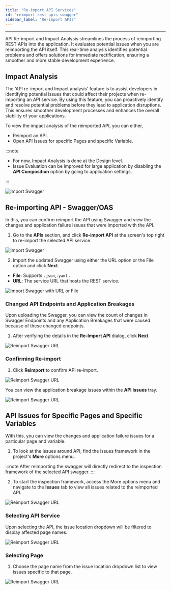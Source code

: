 ```yaml
---
title: "Re-import API Services"
id: "reimport-rest-apis-swagger"
sidebar_label: "Re-import APIs"
---
```

---

API Re-import and Impact Analysis streamlines the process of reimporting REST APIs into the application. It evaluates potential issues when you are reimporting the API itself. This real-time analysis identifies potential problems and offers solutions for immediate rectification, ensuring a smoother and more stable development experience.

## Impact Analysis

The 'API re-import and Impact analysis' feature is to assist developers in identifying potential issues that could affect their projects when re-importing an API service. By using this feature, you can proactively identify and resolve potential problems before they lead to application disruptions. This ensures smoother development processes and enhances the overall stability of your applications.

To view the impact analysis of the reimported API, you can either,

- Reimport an API.
- Open API Issues for specific Pages and specific Variable.

:::note

- For now, Impact Analysis is done at the Design level.
- Issue Evaluation can be improved  for large application by disabling the **API Composition** option by going to application settings.
  
:::

![Import Swagger](/learn/assets/enable-api-composition.png)

## Re-importing API - Swagger/OAS

In this, you can confirm reimport the API using Swagger and view the changes and application failure issues that were imported with the API.

1. Go to the **APIs** section, and click **Re-import API** at the screen's top right to re-import the selected API service.

![Import Swagger](/learn/assets/api-reimport.png)

2. Import the updated Swagger using either the URL option or the File option and click **Next**.

- **File**: Supports `.json`,`.yaml` . 
- **URL**: The service URL that hosts the REST service.  

![Import Swagger with URL or File](/learn/assets/url-file-next.png)

### Changed API Endpoints and Application Breakages

Upon uploading the Swagger, you can view the count of changes in Swagger Endpoints and any Application Breakages that were caused because of these changed endpoints.

1. After verifying the details in the **Re-Import API** dialog, click **Next**.
   
![Reimport Swagger URL](/learn/assets/api-endpoints-next.png)

### Confirming Re-import

1. Click **Reimport** to confirm API re-import.
   
![Reimport Swagger URL](/learn/assets/confirm-reimport-api.png)

You can view the application breakage issues within the **API Issues** tray.

![Reimport Swagger URL](/learn/assets/api-issues-tray.png)

## API Issues for Specific Pages and Specific Variables

With this, you can view the changes and application failure issues for a particular page and variable.

1. To look at the issues around API, find the issues framework in the project's **More** options menu.

:::note
After reimporting the swagger will directly redirect to the inspection framework of the selected API swagger.
:::

2. To start the inspection framework, access the More options menu and navigate to the **Issues** tab to view all issues related to the reimported API.

![Reimport Swagger URL](/learn/assets/api-issues-tray.png)

### Selecting API Service

Upon selecting the API, the issue location dropdown will be filtered to display affected page names.

![Reimport Swagger URL](/learn/assets/apiselection-issues-tray.png)

### Selecting Page

1. Choose the page name from the issue location dropdown list to view issues specific to that page.

![Reimport Swagger URL](/learn/assets/pageselection-api-issues-tray.png)
